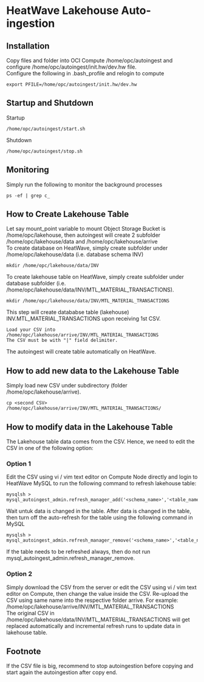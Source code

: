 # HeatWave Lakehouse Auto-ingestion
## Installation
Copy files and folder into OCI Compute /home/opc/autoingest and configure /home/opc/autoingest/init.hw/dev.hw file. </br>
Configure the following in .bash_profile and relogin to compute
```
export PFILE=/home/opc/autoingest/init.hw/dev.hw
```
## Startup and Shutdown
Startup
```
/home/opc/autoingest/start.sh
```
Shutdown
```
/home/opc/autoingest/stop.sh
```
## Monitoring
Simply run the following to monitor the background processes
```
ps -ef | grep c_
```
## How to Create Lakehouse Table
Let say mount_point variable to mount Object Storage Bucket is /home/opc/lakehouse, then autoingest will create 2 subfolder /home/opc/lakehouse/data and /home/opc/lakehouse/arrive </br>
To create database on HeatWave, simply create subfolder under /home/opc/lakehouse/data (i.e. database schema INV)
```
mkdir /home/opc/lakehouse/data/INV
```
To create lakehouse table on HeatWave, simply create subfolder under database subfolder (i.e. /home/opc/lakehouse/data/INV/MTL_MATERIAL_TRANSACTIONS).
```
mkdir /home/opc/lakehouse/data/INV/MTL_MATERIAL_TRANSACTIONS
```
This step will create datababse table (lakehouse) INV.MTL_MATERIAL_TRANSACTIONS upon receiving 1st CSV. </br>
```
Load your CSV into /home/opc/lakehouse/arrive/INV/MTL_MATERIAL_TRANSACTIONS
The CSV must be with "|" field delimiter.
```
The autoingest will create table automatically on HeatWave.
## How to add new data to the Lakehouse Table
Simply load new CSV under subdirectory (folder /home/opc/lakehouse/arrive).
```
cp <second CSV> /home/opc/lakehouse/arrive/INV/MTL_MATERIAL_TRANSACTIONS/
```
## How to modify data in the Lakehouse Table
The Lakehouse table data comes from the CSV. Hence, we need to edit the CSV in one of the following option:
### Option 1

Edit the CSV using vi / vim text editor on Compute Node directly and login to HeatWave MySQL to run the following command to refresh lakehouse table:
```
mysqlsh > mysql_autoingest_admin.refresh_manager_add('<schema_name>','<table_name>');
```
Wait untuk data is changed in the table. After data is changed in the table, then turn off the auto-refresh for the table using the following command in MySQL
```
mysqlsh > mysql_autoingest_admin.refresh_manager_remove('<schema_name>','<table_name>');
```
If the table needs to be refreshed always, then do not run mysql_autoingest_admin.refresh_manager_remove.
### Option 2
Simply download the CSV from the server or edit the CSV using vi / vim text editor on Compute, then change the value inside the CSV. Re-upload the CSV using same name into the respective folder arrive.
For example: /home/opc/lakehouse/arrive/INV/MTL_MATERIAL_TRANSACTIONS </br>
The original CSV in /home/opc/lakehouse/data/INV/MTL_MATERIAL_TRANSACTIONS will get replaced automatically and incremental refresh runs to update data in lakehouse table.
## Footnote
If the CSV file is big, recommend to stop autoingestion before copying and start again the autoingestion after copy end.
